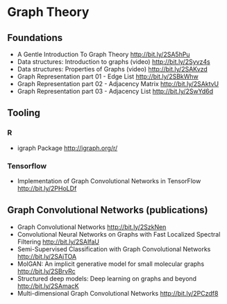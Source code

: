 # Graph Theory 

## Foundations
* A Gentle Introduction To Graph Theory http://bit.ly/2SA5hPu
* Data structures: Introduction to graphs (video) http://bit.ly/2Syvz4s
* Data structures: Properties of Graphs (video) http://bit.ly/2SAKvzd
* Graph Representation part 01 - Edge List http://bit.ly/2SBkWhw
* Graph Representation part 02 - Adjacency Matrix http://bit.ly/2SAktvU
* Graph Representation part 03 - Adjacency List http://bit.ly/2SwYd6d

## Tooling
### R
* igraph Package http://igraph.org/r/
### Tensorflow
* Implementation of Graph Convolutional Networks in TensorFlow http://bit.ly/2PHoLDf

## Graph Convolutional Networks (publications)
* Graph Convolutional Networks http://bit.ly/2SzkNen
* Convolutional Neural Networks on Graphs with Fast Localized Spectral Filtering http://bit.ly/2SAIfaU
* Semi-Supervised Classification with Graph Convolutional Networks http://bit.ly/2SAjTOA
* MolGAN: An implicit generative model for small molecular graphs http://bit.ly/2SBrvRc
* Structured deep models: Deep learning on graphs and beyond http://bit.ly/2SAmacK
* Multi-dimensional Graph Convolutional Networks http://bit.ly/2PCzdf8
